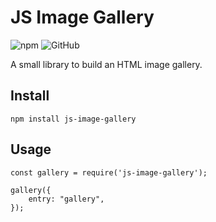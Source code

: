 # JS Image Gallery

![npm](https://img.shields.io/npm/v/js-image-gallery?style=flat-square)
![GitHub](https://img.shields.io/github/license/beardedbry/js-image-gallery?style=flat-square)

A small library to build an HTML image gallery.

## Install

```npm install js-image-gallery```

## Usage

```
const gallery = require('js-image-gallery');

gallery({
    entry: "gallery",
});

```
